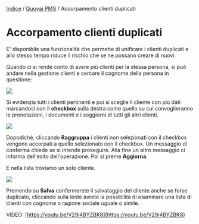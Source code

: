 [Indice](index.md) / [Quovai PMS](quovai-pms-it.md) / Accorpamento clienti duplicati  
  
# Accorpamento clienti duplicati  
  
  
E' disponibile una funzionalità che permette di unificare i clienti duplicati e allo stesso tempo riduce il rischio che se ne possano creare di nuovi.  
  
Quando ci si rende conto di avere più clienti per la stessa persona, si può andare nella gestione clienti e cercare il cognome della persona in questione:

![](https://quovai.github.io/images/clienti-duplicati-001.png)

Si evidenzia tutti i clienti pertinenti e poi si sceglie il cliente con più dati marcandosi con il **checkbox** sulla destra come quello su cui convoglieranno le prenotazioni, i documenti e i soggiorni di tutti gli altri clienti. 

  ![](https://quovai.github.io/images/clienti-duplicati-002.png)
  
Dopodiché, cliccando **Raggruppa** i clienti non selezionati con il checkbox vengono accorpati a quello selezionato con il checkbox. Un messaggio di conferma chiede se si intende proseguire. Alla fine un altro messaggio ci informa dell'esito dell'operazione. Poi si preme **Aggiorna**.  
  
E nella lista troviamo un solo cliente.

![](https://quovai.github.io/images/clienti-duplicati-003.png)

Premendo su **Salva** confermerete il salvataggio del cliente anche se forse duplicato, cliccando sulla lente avrete la possibilità di esaminare una lista di clienti con cognome o ragione sociale uguale o simile.

VIDEO: [https://youtu.be/V29i4BYZBK8](https://youtu.be/V29i4BYZBK8)